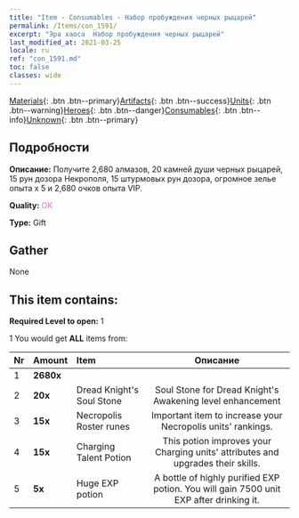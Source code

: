```yaml
---
title: "Item - Consumables - Набор пробуждения черных рыцарей"
permalink: /Items/con_1591/
excerpt: "Эра хаоса  Набор пробуждения черных рыцарей"
last_modified_at: 2021-03-25
locale: ru
ref: "con_1591.md"
toc: false
classes: wide
---
```

 [Materials](/ru/Items/){: .btn .btn--primary}[Artifacts](/ru/Items/Artifacts/){: .btn .btn--success}[Units](/ru/Items/Units/){: .btn .btn--warning}[Heroes](/ru/Items/Heroes/){: .btn .btn--danger}[Consumables](/ru/Items/Consumables/){: .btn .btn--info}[Unknown](/ru/Items/Unknown/){: .btn .btn--primary}

## Подробности
 **Описание:** Получите 2,680 алмазов, 20 камней души черных рыцарей, 15 рун дозора Некрополя, 15 штурмовых рун дозора, огромное зелье опыта x 5 и 2,680 очков опыта VIP.

 **Quality:** <span style="color: #DA70D6">OK</span>

 **Type:** Gift

## Gather

  None

## This item contains:

 **Required Level to open:** 1

 1 You would get **ALL** items  from:

  | Nr | Amount |     Item    | Описание |
  |:---|:-------|:------------|:-----------:|
  | 1 |  **2680x** | <i class="fas fa-gem"/> |  | 
  | 2 |  **20x** | Dread Knight's Soul Stone | Soul Stone for Dread Knight's Awakening level enhancement  | 
  | 3 |  **15x** | Necropolis Roster runes | Important item to increase your Necropolis units' rankings.  | 
  | 4 |  **15x** | Charging Talent Potion | This potion improves your Charging units' attributes and upgrades their skills.  | 
  | 5 |  **5x** | Huge EXP potion | A bottle of highly purified EXP potion. You will gain 7500 unit EXP after drinking it.  | 
